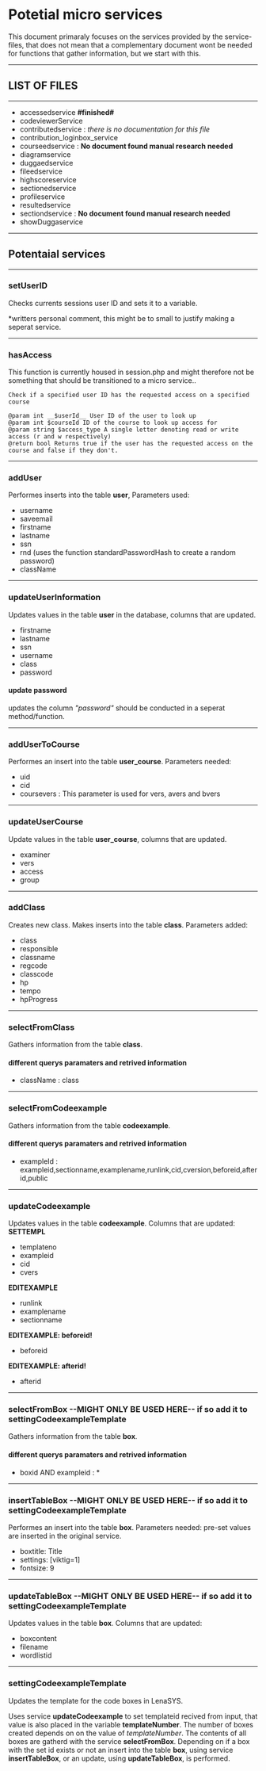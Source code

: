 # Potetial micro services

This document primaraly focuses on the services provided by the service-files, that does not mean that a complementary document wont be needed for functions that gather information, but we start with this.

---
## LIST OF FILES
---
- accessedservice __#finished#__
- codeviewerService
- contributedservice : _there is no documentation for this file_
- contribution_loginbox_service
- courseedservice : __No document found manual research needed__  
- diagramservice
- duggaedservice
- fileedservice
- highscoreservice
- sectionedservice
- profileservice 
- resultedservice
- sectiondservice : __No document found manual research needed__  
- showDuggaservice


---
## Potentaial services 
---

### setUserID

Checks currents sessions user ID and sets it to a variable.  

*writters personal comment, this might be to small to justify making a seperat service. 

---

### hasAccess

This function is currently housed in session.php and might therefore not be something that should be transitioned to a micro service..

```
Check if a specified user ID has the requested access on a specified course

@param int __$userId__ User ID of the user to look up
@param int $courseId ID of the course to look up access for
@param string $access_type A single letter denoting read or write access (r and w respectively)
@return bool Returns true if the user has the requested access on the course and false if they don't.
```
---

### addUser
Performes inserts into the table __user__, Parameters used: 
- username
- saveemail
- firstname
- lastname
- ssn
- rnd  (uses the function standardPasswordHash to create a random password)
- className

---
### updateUserInformation

Updates values in the table __user__ in the database, columns that are updated.
- firstname
- lastname
- ssn
- username
- class
- password 

#### update password
updates the column _"password"_ should be conducted in a seperat method/function. 

---

### addUserToCourse

Performes an insert into the table __user_course__. Parameters needed:
- uid
- cid
- coursevers : This parameter is used for vers, avers and bvers



---
### updateUserCourse 

Update values in the table __user_course__, columns that are updated.
- examiner
- vers
- access
- group
--- 

### addClass
Creates new class. Makes inserts into the table __class__.
Parameters added: 
- class
- responsible
- classname
- regcode
- classcode
- hp
- tempo
- hpProgress
---

### selectFromClass
Gathers information from the table __class__.

#### different querys paramaters and retrived information 
- className : class 
---

### selectFromCodeexample
Gathers information from the table __codeexample__.

#### different querys paramaters and retrived information
- exampleId : exampleid,sectionname,examplename,runlink,cid,cversion,beforeid,afterid,public
---

### updateCodeexample 

Updates values in the table __codeexample__. Columns that are updated: 
__SETTEMPL__
- templateno
- exampleid
- cid
- cvers

__EDITEXAMPLE__
- runlink
- examplename
- sectionname

__EDITEXAMPLE: beforeid!__
- beforeid

__EDITEXAMPLE: afterid!__
- afterid

---

### selectFromBox           --MIGHT ONLY BE USED HERE-- if so add it to settingCodeexampleTemplate
Gathers information from the table __box__.

#### different querys paramaters and retrived information 
- boxid AND exampleid : * 
---

### insertTableBox             --MIGHT ONLY BE USED HERE-- if so add it to settingCodeexampleTemplate
Performes an insert into the table __box__. Parameters needed:
pre-set values are inserted in the original service.
- boxtitle: Title
- settings: [viktig=1]
- fontsize: 9
---

### updateTableBox --MIGHT ONLY BE USED HERE-- if so add it to settingCodeexampleTemplate
Updates values in the table __box__. Columns that are updated: 
- boxcontent
- filename
- wordlistid
---

### settingCodeexampleTemplate
Updates the template for the code boxes in LenaSYS.

Uses service __updateCodeexample__ to set templateid recived from input, that value is also placed in the variable __templateNumber__. 
The number of boxes created depends on on the value of _templateNumber_. 
The contents of all boxes are gatherd with the service __selectFromBox__.
Depending on if a box with the set id exists or not an insert into the table __box__, using service __insertTableBox__, or an update, using __updateTableBox__, is performed. 